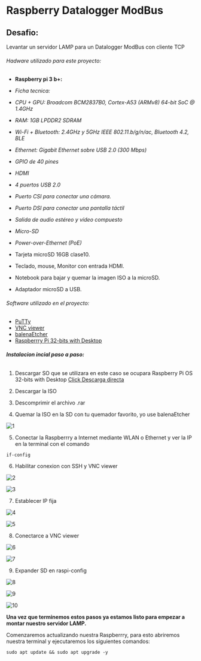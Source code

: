 # Raspberry Datalogger ModBus

## Desafio: 
Levantar un servidor LAMP para un Datalogger ModBus con cliente TCP 

###### Hadware utilizado para este proyecto:

 - **Raspberry pi 3 b+:** 
 - *Ficha tecnica:*
 - *CPU + GPU: Broadcom BCM2837B0, Cortex-A53 (ARMv8) 64-bit SoC @ 1.4GHz*
 - *RAM: 1GB LPDDR2 SDRAM*
 - *Wi-Fi + Bluetooth: 2.4GHz y 5GHz IEEE 802.11.b/g/n/ac, Bluetooth 4.2, BLE*
 - *Ethernet: Gigabit Ethernet sobre USB 2.0 (300 Mbps)*
 - *GPIO de 40 pines*
 - *HDMI*
 - *4 puertos USB 2.0*
 - *Puerto CSI para conectar una cámara.*
 - *Puerto DSI para conectar una pantalla táctil*
 - *Salida de audio estéreo y vídeo compuesto*
 - *Micro-SD*
 - *Power-over-Ethernet (PoE)*

 - Tarjeta microSD 16GB clase10.
 - Teclado, mouse, Monitor con entrada HDMI.
 - Notebook para bajar y quemar la imagen ISO a la microSD.
 - Adaptador microSD a USB.

###### Software utilizado en el proyecto:
  - [PuTTy](https://www.putty.org/)
  - [VNC viewer](https://www.realvnc.com/es/connect/download/viewer/)
  - [balenaEtcher](https://www.balena.io/etcher/)
  - [Raspberrry Pi 32-bits with Desktop](https://downloads.raspberrypi.org/raspios_full_armhf_latest)
  
###### **Instalacion incial paso a paso:**
1. Descargar SO que se utilizara en este caso se ocupara Raspberry Pi OS 32-bits with Desktop [Click Descarga directa](https://downloads.raspberrypi.org/raspios_full_armhf_latest) 

2. Descargar la ISO

3. Descomprimir el archivo .rar

4. Quemar la ISO en la SD con tu quemador favorito, yo use balenaEtcher

![1](https://user-images.githubusercontent.com/68520248/89311342-db61e400-d643-11ea-9bed-35979164ce23.PNG)

5. Conectar la Raspberrry a Internet mediante WLAN o Ethernet y ver la IP en la terminal con el comando
```
if-config
```
6. Habilitar conexion con SSH y VNC viewer

![2](https://user-images.githubusercontent.com/68520248/89311346-dc931100-d643-11ea-9719-284e9eb0145b.PNG)

![3](https://user-images.githubusercontent.com/68520248/89311349-ddc43e00-d643-11ea-86c4-8216bca9ef47.PNG)

7. Establecer IP fija

![4](https://user-images.githubusercontent.com/68520248/89312130-e0736300-d644-11ea-864d-2add08fd2bb9.PNG)

![5](https://user-images.githubusercontent.com/68520248/89312133-e1a49000-d644-11ea-9fdd-f164cdc9ea67.PNG)

8. Conectarce a VNC viewer

![6](https://user-images.githubusercontent.com/68520248/89312665-8757ff00-d645-11ea-8df9-15a08f4a9806.png)

![7](https://user-images.githubusercontent.com/68520248/89312675-8a52ef80-d645-11ea-8ae7-af2397d6b38a.PNG)

9. Expander SD en raspi-config

![8](https://user-images.githubusercontent.com/68520248/89313137-1fee7f00-d646-11ea-852a-6d32c377bec7.PNG)

![9](https://user-images.githubusercontent.com/68520248/89313142-211fac00-d646-11ea-920a-f871478a4869.PNG)

![10](https://user-images.githubusercontent.com/68520248/89313144-21b84280-d646-11ea-8b60-166efafceb5c.PNG)

**Una vez que terminemos estos pasos ya estamos listo para empezar a montar nuestro servidor LAMP.**

Comenzaremos actualizando nuestra Raspberrry, para esto abriremos nuestra terminal y ejecutaremos los siguientes comandos:
```
sudo apt update && sudo apt upgrade -y
```

